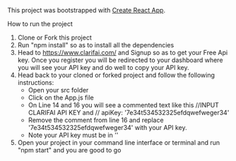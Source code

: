 This project was bootstrapped with [Create React App](https://github.com/facebook/create-react-app).

How to run the project
1) Clone or Fork this project
2) Run "npm install" so as to install all the dependencies
3) Head to https://www.clarifai.com/ and Signup so as to get your Free Api key. Once you register you will be redirected to your dashboard where you will see your API key and do well to copy your API key.
4) Head back to your cloned or forked project and follow the following instructions:
   * Open your src folder
   * Click on the App.js file 
   * On Line 14 and 16 you will see a commented text like this //INPUT CLARIFAI API KEY and // apiKey: '7e34t534532325efdqwefweger34'
   * Remove the comment from line 16 and replace '7e34t534532325efdqwefweger34' with your API key. 
   * Note your API key must be in ''
5) Open your project in your command line interface or terminal and run "npm start" and you are good to go